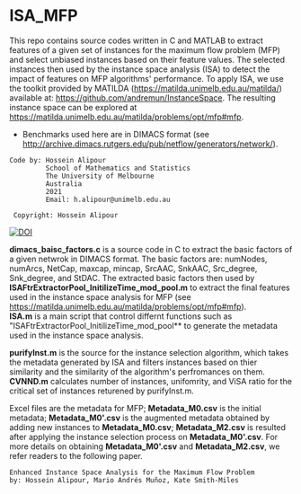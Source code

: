 # ISA_MFP
This repo contains source codes written in C and MATLAB to extract features of a given set of instances for the maximum flow problem (MFP) and select unbiased instances based on their feature values. The selected instances then used by the instance space analysis (ISA) to detect the impact of features on MFP algorithms' performance. 
To apply ISA, we use the toolkit provided by MATILDA (https://matilda.unimelb.edu.au/matilda/) available at: https://github.com/andremun/InstanceSpace. The resulting instance space can be explored at https://matilda.unimelb.edu.au/matilda/problems/opt/mfp#mfp.

* Benchmarks used here are in DIMACS format (see http://archive.dimacs.rutgers.edu/pub/netflow/generators/network/).

```
Code by: Hossein Alipour
         School of Mathematics and Statistics
         The University of Melbourne
         Australia
         2021
         Email: h.alipour@unimelb.edu.au
 
 Copyright: Hossein Alipour
 ```

[![DOI](https://zenodo.org/badge/DOI/10.5281/zenodo.4922868.svg)](https://doi.org/10.5281/zenodo.4922868)


 **dimacs_baisc_factors.c** is a source code in C to extract the basic factors of a given netwrok in DIMACS format. The basic factors are: numNodes, numArcs, NetCap, maxcap, mincap, SrcAAC, SnkAAC,  Src_degree, Snk_degree, and StDAC. The extracted basic factors then used by **ISAFtrExtractorPool_InitilizeTime_mod_pool.m** to extract the final features used in the instance space analysis for MFP (see https://matilda.unimelb.edu.au/matilda/problems/opt/mfp#mfp).  
**ISA.m** is a main script that control differnt functions such as "ISAFtrExtractorPool_InitilizeTime_mod_pool** to generate the metadata used in the instance space analysis.

**purifyInst.m** is the source for the instance selection algorithm, which takes the metadata generated by ISA and filters instances based on thier similarity and the similarity of the algorithm's perfromances on them. **CVNND.m** calculates number of instances, unifomrity, and ViSA ratio for the critical set of instances returened by purifyInst.m.


Excel files are the metadata for MFP; **Metadata_M0.csv** is the initial metadata; **Metadata_M0'.csv** is the augmented metadata obtained by adding new instances to **Metadata_M0.csv**; **Metadata_M2.csv** is resulted after applying the instance selection process on **Metadata_M0'.csv**. For more details on obtaining **Metadata_M0'.csv** and **Metadata_M2.csv**, we refer readers to the following paper.
```
Enhanced Instance Space Analysis for the Maximum Flow Problem
by: Hossein Alipour, Mario Andrés Muñoz, Kate Smith-Miles
```



